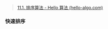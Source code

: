 > [11.1.  排序算法 - Hello 算法 (hello-algo.com)](https://www.hello-algo.com/chapter_sorting/sorting_algorithm/)

### 快速排序



